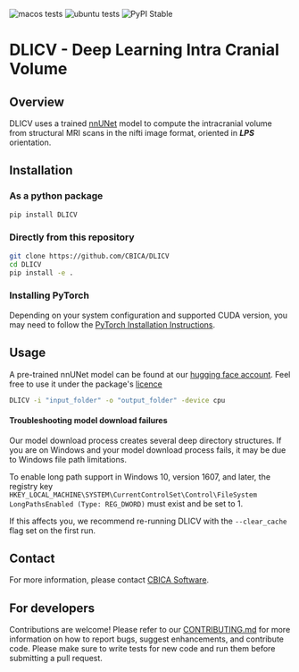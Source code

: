 ![macos tests](https://github.com/CBICA/DLICV/actions/workflows/macos-build.yml/badge.svg)
![ubuntu tests](https://github.com/CBICA/DLICV/actions/workflows/ubuntu-build.yml/badge.svg)
![PyPI Stable](https://img.shields.io/pypi/v/DLICV)

# DLICV - Deep Learning Intra Cranial Volume

## Overview

DLICV uses a trained [nnUNet](https://github.com/MIC-DKFZ/nnUNet) model to compute the intracranial volume from structural MRI scans in the nifti image format, oriented in _**LPS**_ orientation.

## Installation

### As a python package
```bash
pip install DLICV
```
### Directly from this repository
```bash
git clone https://github.com/CBICA/DLICV
cd DLICV
pip install -e .
```

### Installing PyTorch
Depending on your system configuration and supported CUDA version, you may need to follow the [PyTorch Installation Instructions](https://pytorch.org/get-started/locally/).

## Usage
A pre-trained nnUNet model can be found at our [hugging face account](https://huggingface.co/nichart/DLICV).
Feel free to use it under the package's [licence](LICENCE)
```bash
DLICV -i "input_folder" -o "output_folder" -device cpu
```

#### Troubleshooting model download failures
Our model download process creates several deep directory structures. If you are on Windows and your model download process fails, it may be due to Windows file path limitations.

To enable long path support in Windows 10, version 1607, and later, the registry key `HKEY_LOCAL_MACHINE\SYSTEM\CurrentControlSet\Control\FileSystem LongPathsEnabled (Type: REG_DWORD)` must exist and be set to 1.

If this affects you, we recommend re-running DLICV with the `--clear_cache` flag set on the first run.


## Contact
For more information, please contact [CBICA Software](mailto:software@cbica.upenn.edu).

## For developers
Contributions are welcome! Please refer to our [CONTRIBUTING.md](CONTRIBUTING.md) for more information on how to report bugs, suggest enhancements, and contribute code.
Please make sure to write tests for new code and run them before submitting a pull request.
